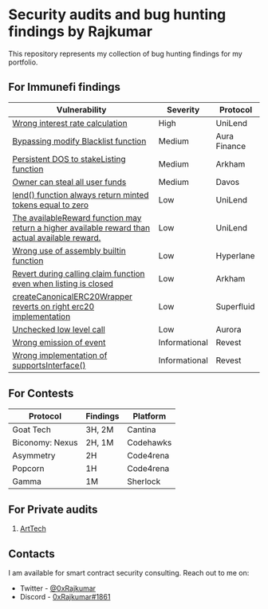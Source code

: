 # Security audits and bug hunting findings by Rajkumar

This repository represents my collection of bug hunting findings for my portfolio.

## For Immunefi findings

| Vulnerability                                                                                                                                             | Severity      | Protocol     | 
| --------------------------------------------------------------------------------------------------------------------------------------------------------- | ------------- | ------------ | 
| [Wrong interest rate calculation](Immunefi/README.md#wrong-interest-rate-calculation)                                                                     | High          | UniLend      | 
| [Bypassing modify Blacklist function](Immunefi/README.md#bypassing-modify-blacklist-function)                                                             | Medium        | Aura Finance | 
| [Persistent DOS to stakeListing function](Immunefi/README.md#persistent-dOS-to-stakeListing-function)                                                     | Medium        | Arkham       | 
| [Owner can steal all user funds](Immunefi/README.md#owner-can-steal-all-user-funds)                                                                       | Medium        | Davos        | 
| [lend() function always return minted tokens equal to zero](Immunefi/README.md#lend-function-always-return-minted-tokens-equal-to-zero)                   | Low           | UniLend      | 
| [The availableReward function may return a higher available reward than actual available reward.](Immunefi/README.md#The-availableReward-function-may-return-a-higher-available-reward-than-actual-available-reward)                   | Low           | UniLend      | 
| [Wrong use of assembly builtin function](Immunefi/README.md#wrong-use-of-assembly-builtin-function)                                                       | Low           | Hyperlane    | 
| [Revert during calling claim function even when listing is closed](Immunefi/README.md#revert-during-calling-claim-function-even-when-listing-is-closed)   | Low           | Arkham       | 
| [createCanonicalERC20Wrapper reverts on right erc20 implementation](Immunefi/README.md#createcanonicalerc20wrapper-reverts-on-right-erc20-implementation) | Low           | Superfluid   | 
| [Unchecked low level call](Immunefi/README.md#unchecked-low-level-call)                                                                                   | Low           | Aurora       | 
| [Wrong emission of event](Immunefi/README.md#wrong-emission-of-event)                                                                                     | Informational | Revest       | 
| [Wrong implementation of supportsInterface()](Immunefi/README.md#wrong-implementation-of-supportsinterface)                                               | Informational | Revest       | 

## For Contests
| Protocol                                                                                                                                             | Findings      | Platform     | 
| ---------------------------------------------------------------------------------------------------------------------------------------------------- | ------------- | ------------ | 
|  Goat Tech                                                                | 3H, 2M          | Cantina      | 
|  Biconomy: Nexus                                                                | 2H, 1M          | Codehawks      | 
|  Asymmetry                                                                | 2H          | Code4rena      | 
|  Popcorn                                                                | 1H          | Code4rena      | 
|  Gamma                                                                | 1M          | Sherlock      | 

## For Private audits
1. [ArtTech](https://github.com/0xRajkumar/audits/blob/main/Solo/ArtTech.md)

## Contacts

I am available for smart contract security consulting. Reach out to me on:

- Twitter - [@0xRajkumar](https://twitter.com/0xRajkumar)
- Discord - [0xRajkumar#1861](https://discordapp.com/users/794774992964550656)
